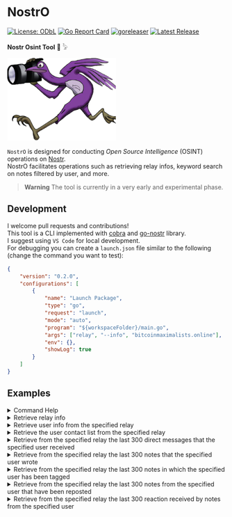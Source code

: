 # NostrO
[![License: ODbL](https://img.shields.io/badge/License-PDDL-brightgreen.svg)](https://opendatacommons.org/licenses/pddl/)  [![Go Report Card](https://goreportcard.com/badge/github.com/r3drun3/nostro)](https://goreportcard.com/report/github.com/r3drun3/nostro)  [![goreleaser](https://github.com/R3DRUN3/nostro/actions/workflows/release.yaml/badge.svg)](https://github.com/R3DRUN3/nostro/actions/workflows/release.yaml)  [![Latest Release](https://img.shields.io/github/v/release/r3drun3/nostro?logo=github)](https://github.com/r3drun3/nostro/releases/latest)

**Nostr Osint Tool** 🔎 𓅦  
  

<img src="images/logo.png" alt="Nostr Logo" width="250" height="190">  

`NostrO` is designed for conducting *Open Source Intelligence* (OSINT) operations on [Nostr](https://nostr.com/).  
NostrO facilitates operations such as retrieving relay infos, keyword search on notes filtered by user, and more.  

> **Warning**
> The tool is currently in a very early and experimental phase.

## Development
I welcome pull requests and contributions!  
This tool is a CLI implemented with [cobra](https://github.com/spf13/cobra) and [go-nostr](https://github.com/nbd-wtf/go-nostr) library.  
I suggest using `VS Code` for local development.  
For debugging you can create a `launch.json` file similar to the following (change the command you want to test):  
```json
{
    "version": "0.2.0",
    "configurations": [
        {
            "name": "Launch Package",
            "type": "go",
            "request": "launch",
            "mode": "auto",
            "program": "${workspaceFolder}/main.go",
            "args": ["relay", "--info", "bitcoinmaximalists.online"],
            "env": {},
            "showLog": true
        }
    ]
}
```  

  



## Examples

<details>
  <summary>Command Help</summary>

```console
nostro --help
Welcome to NostrO 🔎 𓅦

Usage:
  nostro [flags]
  nostro [command]

Available Commands:
  completion  Generate the autocompletion script for the specified shell
  dm          Operations on direct messages
  help        Help about any command
  notes       Operations on notes
  relay       Operations on relays
  user        Operations on users

Flags:
  -h, --help   help for nostro

Use "nostro [command] --help" for more information about a command.

```  

```console
nostro relay --help
Retrieve data on nostr relays

Usage:
  nostro relay [flags]

Flags:
  -h, --help   help for relay
      --info   Retrieve relay information document (nip-11)
```
</details>  



<details>
  <summary>Retrieve relay info</summary>
  
  ```console
nostro relay --info relay.nostrview.com
####################### RELAY INFO #######################
NAME:  relay.nostrview.com
DESCRIPTION:  Nostrview relay
PUB KEY:  2e9397a8c9268585668b76479f88e359d0ee261f8e8ea07b3b3450546d1601c8
CONTACT:  2e9397a8c9268585668b76479f88e359d0ee261f8e8ea07b3b3450546d1601c8
SUPPORTED NIPS:  [1 2 4 9 11 12 15 16 20 22 26 28 33 40 111]
SOFTWARE:  git+https://github.com/Cameri/nostream.git
VERSION:  1.22.2
LIMITATION:  &{524288 10 10 5000 256 4 2500 102400 0 false true}
PAYMENTSURL:  https://relay.nostrview.com/invoices
##########################################################
```  
</details>  



<details>
  <summary>Retrieve user info from the specified relay</summary>

```console
nostro user --info npub1rusgp3upyrtpsy2pcqznl6e8hejg9ne8u2eg05gzc4n2cctsugksvcx2np nos.lol
####################### USER INFO #######################
[[i twitter:AIXI282589933 1708101078024343815] [i github:R3DRUN3 0f954e6fada304dacdb8e7389eefaf2b]]
Name: r3drun3
Picture: https://i.postimg.cc/rwTgJm0G/symbol-1.gif
Username: r3drun3
Display Name: r3drun3
Banner: https://i.postimg.cc/90FYS0D7/1327483.png
Website: 
About: Just a collection of quantum bits,
constantly phasing between cyberspace and meatspace.
Nip05: r3drun3@Nostr-Check.com
Lud16: smallfiction78@walletofsatoshi.com
Lud06: 
Created At: 1689593935
Nip05 Valid: false
##########################################################
```
</details>  


<details>
  <summary>Retrieve the user contact list from the specified relay</summary>

```console
nostro user --contactlist npub1rusgp3upyrtpsy2pcqznl6e8hejg9ne8u2eg05gzc4n2cctsugksvcx2np nos.lol
returned events saved to user_contact_list.json
```
</details>  



<details>
  <summary>Retrieve from the specified relay the last 300 direct messages that the specified user received</summary>

```console
nostro dm --userreceived npub1rusgp3upyrtpsy2pcqznl6e8hejg9ne8u2eg05gzc4n2cctsugksvcx2np nos.lol
returned events saved to user_received_direct_messages.json
```
</details>  

<details>
  <summary>Retrieve from the specified relay the last 300 notes that the specified user wrote</summary>

```console
nostro notes --userwritten npub1rusgp3upyrtpsy2pcqznl6e8hejg9ne8u2eg05gzc4n2cctsugksvcx2np nos.lol
returned events saved to user_written_notes.json
```
</details>  


<details>
  <summary>Retrieve from the specified relay the last 300 notes in which the specified user has been tagged</summary>
  
```console
nostro notes --usertagged npub1rusgp3upyrtpsy2pcqznl6e8hejg9ne8u2eg05gzc4n2cctsugksvcx2np nos.lol
returned events saved to user_tagged_notes.json
```  
</details>  

<details>
  <summary>Retrieve from the specified relay the last 300 notes from the specified user that have been reposted</summary>
  
```console
nostro notes --userreposted npub1rusgp3upyrtpsy2pcqznl6e8hejg9ne8u2eg05gzc4n2cctsugksvcx2np nos.lol
returned events saved to user_reposted_notes.json
```  
</details>


<details>
  <summary>Retrieve from the specified relay the last 300 reaction received by notes from the specified user</summary>
  
```console
nostro notes --userreacted npub1rusgp3upyrtpsy2pcqznl6e8hejg9ne8u2eg05gzc4n2cctsugksvcx2np nos.lol
returned events saved to user_reacted_notes.json
```  
</details>



